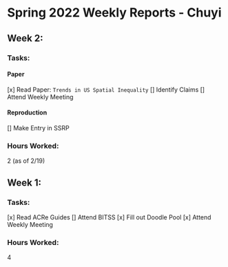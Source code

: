 # Spring 2022 Weekly Reports - Chuyi
## Week 2:
### Tasks:
#### Paper
[x] Read Paper: `Trends in US Spatial Inequality`
[] Identify Claims
[] Attend Weekly Meeting
#### Reproduction
[] Make Entry in SSRP
### Hours Worked:
2 (as of 2/19)

## Week 1:
### Tasks:
[x] Read ACRe Guides
[] Attend BITSS
[x] Fill out Doodle Pool
[x] Attend Weekly Meeting
### Hours Worked:
4
